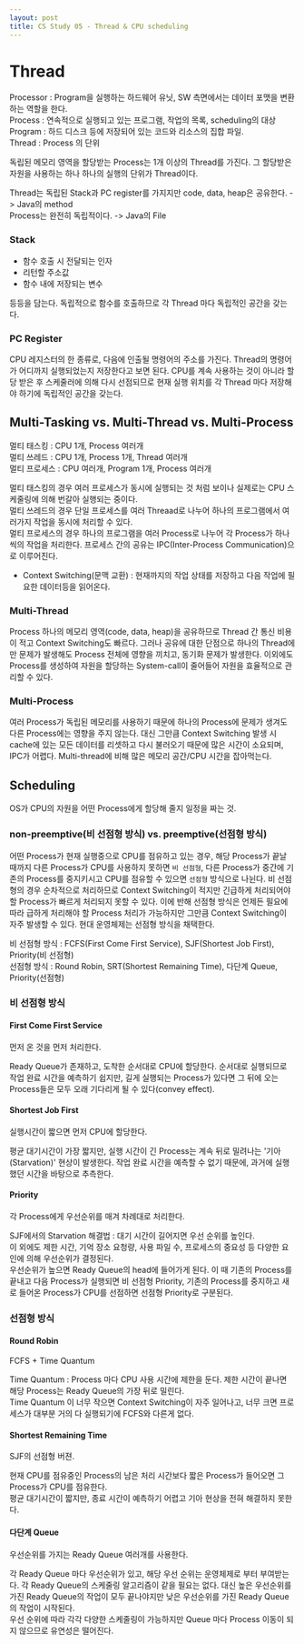 ```yaml
---
layout: post
title: CS Study 05 - Thread & CPU scheduling
---
```


# Thread

Processor : Program을 실행하는 하드웨어 유닛, SW 측면에서는 데이터 포맷을 변환하는 역할을 한다.<br>
Process : 연속적으로 실행되고 있는 프로그램, 작업의 목록, scheduling의 대상<br>
Program : 하드 디스크 등에 저장되어 있는 코드와 리소스의 집합 파일.<br>
Thread : Process 의 단위

독립된 메모리 영역을 할당받는 Process는 1개 이상의 Thread를 가진다. 그 할당받은 자원을 사용하는 하나 하나의 실행의 단위가 Thread이다.

Thread는 독립된 Stack과 PC register를 가지지만 code, data, heap은 공유한다. -> Java의 method<br>
Process는 완전히 독립적이다. -> Java의 File

### Stack

- 함수 호출 시 전달되는 인자
- 리턴할 주소값
- 함수 내에 저장되는 변수

등등을 담는다. 독립적으로 함수를 호출하므로 각 Thread 마다 독립적인 공간을 갖는다.

### PC Register

CPU 레지스터의 한 종류로, 다음에 인출될 명령어의 주소를 가진다. Thread의 명령어가 어디까지 실행되었는지 저장한다고 보면 된다. CPU를 계속 사용하는 것이 아니라 할당 받은 후 스케줄러에 의해 다시 선점되므로 현재 실행 위치를 각 Thread 마다 저장해야 하기에 독립적인 공간을 갖는다.

## Multi-Tasking vs. Multi-Thread vs. Multi-Process

멀티 태스킹 : CPU 1개, Process 여러개<br>
멀티 쓰레드 : CPU 1개, Process 1개, Thread 여러개<br>
멀티 프로세스 : CPU 여러개, Program 1개, Process 여러개<br>

멀티 태스킹의 경우 여러 프로세스가 동시에 실행되는 것 처럼 보이나 실제로는 CPU 스케줄링에 의해 번갈아 실행되는 중이다.<br>
멀티 쓰레드의 경우 단일 프로세스를 여러 Threaad로 나누어 하나의 프로그램에서 여러가지 작업을 동시에 처리할 수 있다.<br>
멀티 프로세스의 경우 하나의 프로그램을 여러 Process로 나누어 각 Process가 하나씩의 작업을 처리한다. 프로세스 간의 공유는 IPC(Inter-Process Communication)으로 이루어진다.<br>

- Context Switching(문맥 교환) : 현재까지의 작업 상태를 저장하고 다음 작업에 필요한 데이터등을 읽어온다.

### Multi-Thread

Process 하나의 메모리 영역(code, data, heap)을 공유하므로 Thread 간 통신 비용이 적고 Context Switching도 빠르다. 그러나 공유에 대한 단점으로 하나의 Thread에만 문제가 발생해도 Process 전체에 영향을 끼치고, 동기화 문제가 발생한다. 이외에도 Process를 생성하여 자원을 할당하는 System-call이 줄어들어 자원을 효율적으로 관리할 수 있다.

### Multi-Process

여러 Process가 독립된 메모리를 사용하기 때문에 하나의 Process에 문제가 생겨도 다른 Process에는 영향을 주지 않는다. 대신 그만큼 Context Switching 발생 시 cache에 있는 모든 데이터를 리셋하고 다시 불러오기 때문에 많은 시간이 소요되며, IPC가 어렵다. Multi-thread에 비해 많은 메모리 공간/CPU 시간을 잡아먹는다.

## Scheduling

OS가 CPU의 자원을 어떤 Process에게 할당해 줄지 일정을 짜는 것.

### non-preemptive(비 선점형 방식) vs. preemptive(선점형 방식)

어떤 Process가 현재 실행중으로 CPU를 점유하고 있는 경우, 해당 Process가 끝날 때까지 다른 Process가 CPU를 사용하지 못하면 `비 선점형`, 다른 Process가 중간에 기존의 Process를 중지키시고 CPU를 점유할 수 있으면 `선점형` 방식으로 나뉜다.
비 선점형의 경우 순차적으로 처리하므로 Context Switching이 적지만 긴급하게 처리되어야 할 Process가 빠르게 처리되지 못할 수 있다. 이에 반해 선점형 방식은 언제든 필요에 따라 급하게 처리해야 할 Process 처리가 가능하지만 그만큼 Context Switching이 자주 발생할 수 있다.
현대 운영체제는 선점형 방식을 채택한다.

비 선점형 방식 : FCFS(First Come First Service), SJF(Shortest Job First), Priority(비 선점형)<br>
선점형 방식 : Round Robin, SRT(Shortest Remaining Time), 다단계 Queue, Priority(선점형)

### 비 선점형 방식

#### First Come First Service

먼저 온 것을 먼저 처리한다.

Ready Queue가 존재하고, 도착한 순서대로 CPU에 할당한다. 순서대로 실행되므로 작업 완료 시간을 예측하기 쉽지만, 길게 실행되는 Process가 있다면 그 뒤에 오는 Process들은 모두 오래 기다리게 될 수 있다(convey effect).

#### Shortest Job First

실행시간이 짧으면 먼저 CPU에 할당한다.

평균 대기시간이 가장 짧지만, 실행 시간이 긴 Process는 계속 뒤로 밀려나는 '기아(Starvation)' 현상이 발생한다. 작업 완료 시간을 예측할 수 없기 때문에, 과거에 실행했던 시간을 바탕으로 추측한다.

#### Priority

각 Process에게 우선순위를 매겨 차례대로 처리한다.

SJF에서의 Starvation 해결법 : 대기 시간이 길어지면 우선 순위를 높인다.<br>
이 외에도 제한 시간, 기억 장소 요청량, 사용 파일 수, 프로세스의 중요성 등 다양한 요인에 의해 우선순위가 결정된다.<br>
우선순위가 높으면 Ready Queue의 head에 들어가게 된다. 이 때 기존의 Process를 끝내고 다음 Process가 실행되면 비 선점형 Priority, 기존의 Process를 중지하고 새로 들어온 Process가 CPU를 선점하면 선점형 Priority로 구분된다.

### 선점형 방식

#### Round Robin

FCFS + Time Quantum

Time Quantum : Process 마다 CPU 사용 시간에 제한을 둔다. 제한 시간이 끝나면 해당 Process는 Ready Queue의 가장 뒤로 밀린다.<br>
Time Quantum 이 너무 작으면 Context Switching이 자주 일어나고, 너무 크면 프로세스가 대부분 거의 다 실행되기에 FCFS와 다른게 없다.

#### Shortest Remaining Time

SJF의 선점형 버젼.

현재 CPU를 점유중인 Process의 남은 처리 시간보다 짧은 Process가 들어오면 그 Process가 CPU를 점유한다.<br>
평균 대기시간이 짧지만, 종료 시간이 예측하기 어렵고 기아 현상을 전혀 해결하지 못한다.

#### 다단계 Queue

우선순위를 가지는 Ready Queue 여러개를 사용한다.

각 Ready Queue 마다 우선순위가 있고, 해당 우선 순위는 운영체제로 부터 부여받는다. 각 Ready Queue의 스케줄링 알고리즘이 같을 필요는 없다. 대신 높은 우선순위를 가진 Ready Queue의 작업이 모두 끝나야지만 낮은 우선순위를 가진 Ready Queue의 작업이 시작된다.<br>
우선 순위에 따라 각각 다양한 스케줄링이 가능하지만 Queue 마다 Process 이동이 되지 않으므로 유연성은 떨어진다.
